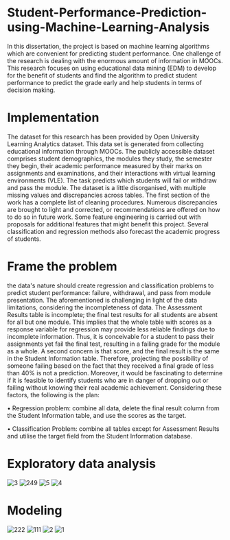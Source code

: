 # Student-Performance-Prediction-using-Machine-Learning-Analysis
In this dissertation, the project is based on machine learning algorithms
which are convenient for predicting student performance. One challenge of the research is dealing with the enormous amount of information in MOOCs. This research focuses on using educational data mining (EDM) to develop for the benefit of students and find the algorithm to predict student performance to predict the grade early and help students in terms of decision making.

# Implementation

The dataset for this research has been provided by Open University Learning Analytics dataset. This data set is generated from collecting educational information through MOOCs. The publicly accessible dataset comprises student demographics, the modules they study, the semester they begin, their academic performance measured by their marks on assignments and examinations, and their interactions with virtual learning environments (VLE). The task predicts which students will fail or withdraw and pass the module. The dataset is a little disorganised, with multiple missing values and discrepancies across tables. The first section of the work has a complete list of cleaning procedures. Numerous discrepancies are brought to light and corrected, or recommendations are offered on how to do so in future work. Some feature engineering is carried out with proposals for additional features that might benefit this project. Several classification and regression methods also forecast the academic progress of students.

# Frame the problem

the data's nature should create regression and classification problems to predict student performance: failure, withdrawal, and pass from module presentation. The aforementioned is challenging in light of the data limitations, considering the incompleteness of data. The Assessment Results table is incomplete; the final test results for all students are absent for all but one module. This implies that the whole table with scores as a response variable for regression may provide less reliable findings due to incomplete information. Thus, it is conceivable for a student to pass their assignments yet fail the final test, resulting in a failing grade for the module as a whole. A second concern is that score, and the final result is the same in the Student Information table. Therefore, projecting the possibility of someone failing based on the fact that they received a final grade of less than 40% is not a prediction. Moreover, it would be fascinating to determine if it is feasible to identify students who are in danger of dropping out or failing without knowing their real academic achievement. Considering these factors, the following is the plan: 

• Regression problem: combine all data, delete the final result column from the Student Information table, and use the scores as the target.

• Classification Problem: combine all tables except for Assessment Results and utilise the target field from the Student Information database.

# Exploratory data analysis

![3](https://github.com/Warayut-Muknumporn/Student-Performance-Prediction-using-Machine-Learning-Analysis/assets/116235617/aeebedd0-674c-4cca-b71f-bf9039249d43)
![249](https://github.com/Warayut-Muknumporn/Student-Performance-Prediction-using-Machine-Learning-Analysis/assets/116235617/37db574a-c448-4a10-ae56-fbab486c6de4)
![5](https://github.com/Warayut-Muknumporn/Student-Performance-Prediction-using-Machine-Learning-Analysis/assets/116235617/2bc96bec-4916-4ea5-af66-4cd18798c378)
![4](https://github.com/Warayut-Muknumporn/Student-Performance-Prediction-using-Machine-Learning-Analysis/assets/116235617/7cc847ad-4f54-4255-bb5d-ab56d60b83bf)


# Modeling

![222](https://github.com/Warayut-Muknumporn/Student-Performance-Prediction-using-Machine-Learning-Analysis/assets/116235617/b3811a8e-37ab-42b6-87f9-a50f540ea9f1)
![111](https://github.com/Warayut-Muknumporn/Student-Performance-Prediction-using-Machine-Learning-Analysis/assets/116235617/3ec1449e-13a8-44a6-a472-663129e9a87d)
![2](https://github.com/Warayut-Muknumporn/Student-Performance-Prediction-using-Machine-Learning-Analysis/assets/116235617/607ae68d-04bf-459d-9d13-17ac00277958)
![1](https://github.com/Warayut-Muknumporn/Student-Performance-Prediction-using-Machine-Learning-Analysis/assets/116235617/313d4b39-f2dd-4a6a-919a-181069d456d6)


